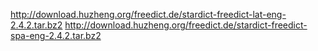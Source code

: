 <http://download.huzheng.org/freedict.de/stardict-freedict-lat-eng-2.4.2.tar.bz2>
<http://download.huzheng.org/freedict.de/stardict-freedict-spa-eng-2.4.2.tar.bz2>


